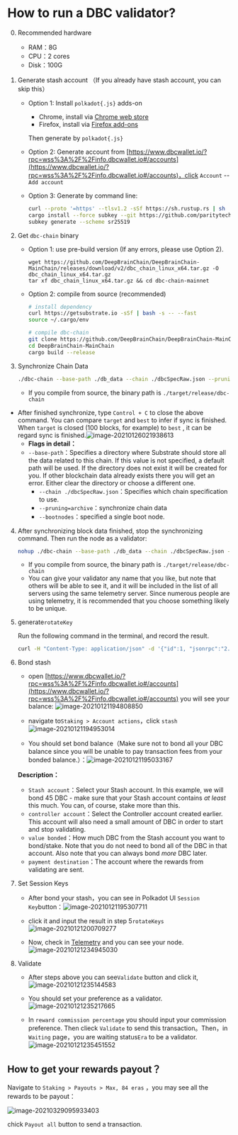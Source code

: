 # How to run a DBC validator?

0. Recommended hardware

   - RAM：8G
   - CPU：2 cores
   - Disk：100G

1. Generate stash account （If you already have stash account, you can skip this）

   - Option 1: Install `polkadot{.js}` adds-on

     - Chrome, install via [Chrome web store](https://chrome.google.com/webstore/detail/polkadot{js}-extension/mopnmbcafieddcagagdcbnhejhlodfdd)
     - Firefox, install via [Firefox add-ons](https://addons.mozilla.org/en-US/firefox/addon/polkadot-js-extension/)

     Then generate by `polkadot{.js}`

   - Option 2: Generate account from [https://www.dbcwallet.io/?rpc=wss%3A%2F%2Finfo.dbcwallet.io#/accounts](https://www.dbcwallet.io/?rpc=wss%3A%2F%2Finfo.dbcwallet.io#/accounts)，click `Account` -- `Add account`

   - Option 3: Generate by command line:

     ```bash
     curl --proto '=https' --tlsv1.2 -sSf https://sh.rustup.rs | sh
     cargo install --force subkey --git https://github.com/paritytech/substrate --version 2.0.1 --locked
     subkey generate --scheme sr25519
     ```

2. Get `dbc-chain` binary

   - Option 1: use pre-build version (If any errors, please use Option 2).

     ```
     wget https://github.com/DeepBrainChain/DeepBrainChain-MainChain/releases/download/v2/dbc_chain_linux_x64.tar.gz -O dbc_chain_linux_x64.tar.gz
     tar xf dbc_chain_linux_x64.tar.gz && cd dbc-chain-mainnet
     ```

   - Option 2: compile from source (recommended)

     ```bash
     # install dependency
     curl https://getsubstrate.io -sSf | bash -s -- --fast
     source ~/.cargo/env

     # compile dbc-chain
     git clone https://github.com/DeepBrainChain/DeepBrainChain-MainChain.git
     cd DeepBrainChain-MainChain
     cargo build --release
     ```

3. Synchronize Chain Data

   ```bash
   ./dbc-chain --base-path ./db_data --chain ./dbcSpecRaw.json --pruning=archive --bootnodes /ip4/47.74.88.41/tcp/8947/p2p/12D3KooWD87i4TKA68P7zpGNXxUaHgvnimbgihEzDyJrmG3iGJPw
   ```

   - If you compile from source, the binary path is `./target/release/dbc-chain`

- After finished synchronize, type `Control + C` to close the above command. You can compare `target` and `best` to infer if sync is finished. When `target` is closed (100 blocks, for example) to `best` , it can be regard sync is finished.![image-20210126021938613](./join_dbc_network.assets/image-20210126021938613.png)
  - **Flags in detail：**
  - `--base-path`：Specifies a directory where Substrate should store all the data related to this chain. If this value is not specified, a default path will be used. If the directory does not exist it will be created for you. If other blockchain data already exists there you will get an error. Either clear the directory or choose a different one.
    - `--chain ./dbcSpecRaw.json`：Specifies which chain specification to use.
    - `--pruning=archive`：synchronize chain data
    - `--bootnodes`：specified a single boot node.

4. After synchronizing block data finished, stop the synchronizing command. Then run the node as a validator:

   ```bash
   nohup ./dbc-chain --base-path ./db_data --chain ./dbcSpecRaw.json --validator --name YourNodeName --bootnodes /ip4/47.74.88.41/tcp/8947/p2p/12D3KooWD87i4TKA68P7zpGNXxUaHgvnimbgihEzDyJrmG3iGJPw 1>dbc_node.log 2>&1 &
   ```

   - If you compile from source, the binary path is `./target/release/dbc-chain`
   - You can give your validator any name that you like, but note that others will be able to see it, and it will be included in the list of all servers using the same telemetry server. Since numerous people are using telemetry, it is recommended that you choose something likely to be unique.

5. generate`rotateKey`

   Run the following command in the terminal, and record the result.

   ```bash
   curl -H "Content-Type: application/json" -d '{"id":1, "jsonrpc":"2.0", "method": "author_rotateKeys", "params":[]}' http://localhost:9933
   ```

6. Bond stash

   - open [https://www.dbcwallet.io/?rpc=wss%3A%2F%2Finfo.dbcwallet.io#/accounts](https://www.dbcwallet.io/?rpc=wss%3A%2F%2Finfo.dbcwallet.io#/accounts) you will see your balance: ![image-20210121194808850](./join_dbc_network.assets/image-20210121194808850.png)

   - navigate to`Staking > Account actions`，click `stash`![image-20210121194953014](join_dbc_network.assets/image-20210121194953014.png)

   - You should set bond balance（Make sure not to bond all your DBC balance since you will be unable to pay transaction fees from your bonded balance.）：![image-20210121195033167](./join_dbc_network.assets/image-20210121195033167.png)

   **Description：**

   - `Stash account`：Select your Stash account. In this example, we will bond 45 DBC - make sure that your Stash account contains _at least_ this much. You can, of course, stake more than this.
   - `controller account`：Select the Controller account created earlier. This account will also need a small amount of DBC in order to start and stop validating.
   - `value bonded`：How much DBC from the Stash account you want to bond/stake. Note that you do not need to bond all of the DBC in that account. Also note that you can always bond _more_ DBC later.
   - `payment destination`：The account where the rewards from validating are sent.

7. Set Session Keys

   - After bond your stash，you can see in Polkadot UI `Session Key`button：![image-20210121195307711](./join_dbc_network.assets/image-20210121195307711.png)

   - click it and input the result in step 5`rotateKeys`![image-20210121200709277](./join_dbc_network.assets/image-20210121200709277.png)

   - Now, check in [Telemetry](https://telemetry.polkadot.io/#list/0xd523fa2e0581f069b4f0c7b5944c21e9abc72305a08067868c91b898d1bf1dff) and you can see your node.![image-20210121234945030](./join_dbc_network.assets/image-20210121234945030.png)

8. Validate

   - After steps above you can see`Validate` button and click it,![image-20210121235144583](./join_dbc_network.assets/image-20210121235144583.png)

   - You should set your preference as a validator.![image-20210121235217665](./join_dbc_network.assets/image-20210121235217665.png)

   - In `reward commission percentage` you should input your commission preference. Then clieck `Validate` to send this transaction。Then，in `Waiting` page，you are waiting status`Era` to be a validator.![image-20210121235451552](./join_dbc_network.assets/image-20210121235451552.png)

## How to get your rewards payout？

Navigate to `Staking > Payouts > Max, 84 eras` ，you may see all the rewards to be payout：

![image-20210329095933403](./join_dbc_network.assets/image-20210329095933403.png)

chick `Payout all` button to send a transaction.
